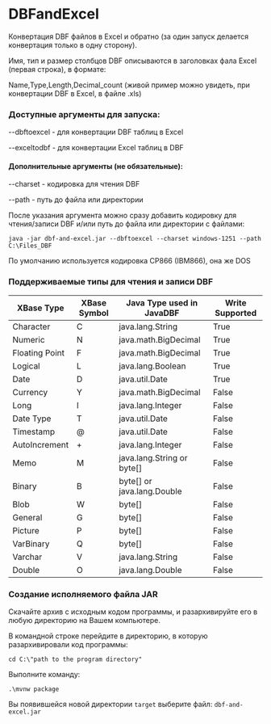 # DBFandExcel
Конвертация DBF файлов в Excel и обратно (за один запуск делается конвертация только в одну сторону).

Имя, тип и размер столбцов DBF описываются в заголовках фала Excel (первая строка), в формате:

Name,Type,Length,Decimal_count (живой пример можно увидеть, при конвертации DBF в Excel, в файле .xls)

### Доступные аргументы для запуска:

--dbftoexcel - для конвертации DBF таблиц в Excel

--exceltodbf - для конвертации Excel таблиц в DBF


#### Дополнительные аргументы (не обязательные):

--charset - кодировка для чтения DBF

--path - путь до файла или директории

После указания аргумента можно сразу добавить кодировку для чтения/записи DBF и/или путь до файла или директории с файлами:

    java -jar dbf-and-excel.jar --dbftoexcel --charset windows-1251 --path  C:\Files_DBF

По умолчанию используется кодировка CP866 (IBM866), она же DOS

### Поддерживаемые типы для чтения и записи DBF

| XBase Type     | XBase Symbol | Java Type used in JavaDBF  | Write Supported |
|----------------|--------------|----------------------------|-----------------|
| Character      | C            | java.lang.String           | True            |
| Numeric        | N            | java.math.BigDecimal       | True            |
| Floating Point | F            | java.math.BigDecimal       | True            |
| Logical        | L            | java.lang.Boolean          | True            |
| Date           | D            | java.util.Date             | True            |
| Currency       | Y            | java.math.BigDecimal       | False           |
| Long           | I            | java.lang.Integer          | False           |
| Date Type      | T            | java.util.Date             | False           |
| Timestamp      | @            | java.util.Date             | False           |
| AutoIncrement  | +            | java.lang.Integer          | False           |
| Memo           | M            | java.lang.String or byte[] | False           |
| Binary         | B            | byte[] or java.lang.Double | False           |
| Blob           | W            | byte[]                     | False           |
| General        | G            | byte[]                     | False           |
| Picture        | P            | byte[]                     | False           |
| VarBinary      | Q            | byte[]                     | False           |
| Varchar        | V            | java.lang.String           | False           |
| Double         | O            | java.lang.Double           | False           |

### Создание исполняемого файла JAR
Скачайте архив с исходным кодом программы, и разархивируйте его в любую директорию на Вашем компьютере.

В командной строке перейдите в директорию, в которую разархивировали код программы:

`cd C:\"path to the program directory"`

Выполните команду:

`.\mvnw package`

Вы появившейся новой директории `target` выберите файл: `dbf-and-excel.jar`
